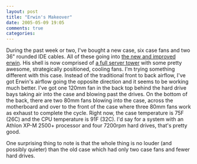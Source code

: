 ```yaml
---
layout: post
title: "Erwin's Makeover"
date: 2005-05-09 19:05
comments: true
categories: 
---
```

During the past week or two, I've bought a new case, six case fans and two 36" rounded IDE cables.  All of these going into [the new and improved erwin](http://genetik.caffeine.nu/gallery/new_erwin "Erwin's Makeover").  His shell is now comprised of [a full server tower](http://www.newegg.com/Product/Product.asp?Item=N82E16811125467) with some pretty awesome, strategically positioned, cooling fans.  I'm trying something different with this case.  Instead of the traditional front to back airflow, I've got Erwin's airflow going the opposite direction and it seems to be working much better.  I've got one 120mm fan in the back top behind the hard drive bays taking air into the case and blowing past the drives.  On the bottom of the back, there are two 80mm fans blowing into the case, across the motherboard and over to the front of the case where three 80mm fans work as exhaust to complete the cycle.  Right now, the case temperature is 75F (26C) and the CPU temperature is 91F (32C).  I'd say for a system with an Athlon XP-M 2500+ processor and four 7200rpm hard drives, that's pretty good.

One surprising thing to note is that the whole thing is no louder (and possibly quieter) than the old case which had only two case fans and fewer hard drives.
